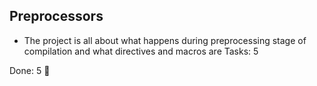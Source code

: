 ## Preprocessors 
- The project is all about what happens during preprocessing stage of compilation
 and what directives and macros are
Tasks: 5  

Done: 5 🎉
